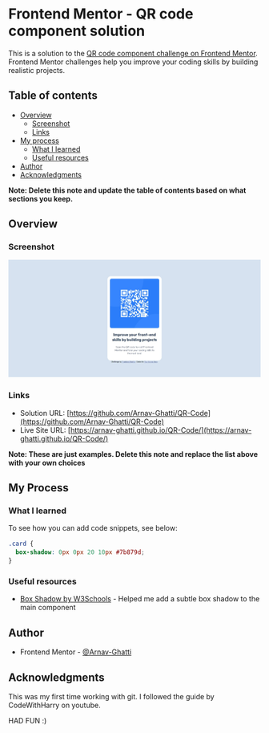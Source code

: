 # Frontend Mentor - QR code component solution

This is a solution to the [QR code component challenge on Frontend Mentor](https://www.frontendmentor.io/challenges/qr-code-component-iux_sIO_H). Frontend Mentor challenges help you improve your coding skills by building realistic projects. 

## Table of contents

- [Overview](#overview)
  - [Screenshot](#screenshot)
  - [Links](#links)
- [My process](#my-process)
  - [What I learned](#what-i-learned)
  - [Useful resources](#useful-resources)
- [Author](#author)
- [Acknowledgments](#acknowledgments)

**Note: Delete this note and update the table of contents based on what sections you keep.**

## Overview

### Screenshot

![](./screenshot.jpeg)

### Links

- Solution URL: [https://github.com/Arnav-Ghatti/QR-Code](https://github.com/Arnav-Ghatti/QR-Code)
- Live Site URL: [https://arnav-ghatti.github.io/QR-Code/](https://arnav-ghatti.github.io/QR-Code/)

**Note: These are just examples. Delete this note and replace the list above with your own choices**

## My Process

### What I learned

To see how you can add code snippets, see below:
```css
.card {
  box-shadow: 0px 0px 20 10px #7b879d;
}
```

### Useful resources

- [Box Shadow by W3Schools](https://www.w3schools.com/css/css3_shadows_box.asp#:~:text=%20CSS%20Box%20Shadow%20%201%20CSS%20box-shadow,The%20spread%20parameter%20defines%20the%20spread...%20More%20) - Helped me add a subtle box shadow to the main component

## Author

- Frontend Mentor - [@Arnav-Ghatti](https://www.frontendmentor.io/profile/Arnav-Ghatti)

## Acknowledgments

This was my first time working with git. I followed the guide by CodeWithHarry on youtube.

HAD FUN :)
